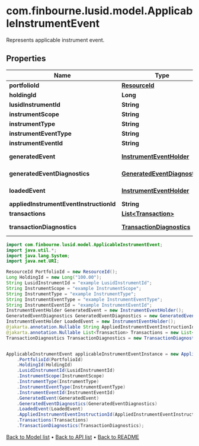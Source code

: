 # com.finbourne.lusid.model.ApplicableInstrumentEvent
Represents applicable instrument event.

## Properties

Name | Type | Description | Notes
------------ | ------------- | ------------- | -------------
**portfolioId** | [**ResourceId**](ResourceId.md) |  | [default to ResourceId]
**holdingId** | **Long** |  | [default to Long]
**lusidInstrumentId** | **String** |  | [default to String]
**instrumentScope** | **String** |  | [default to String]
**instrumentType** | **String** |  | [default to String]
**instrumentEventType** | **String** |  | [default to String]
**instrumentEventId** | **String** |  | [default to String]
**generatedEvent** | [**InstrumentEventHolder**](InstrumentEventHolder.md) |  | [optional] [default to InstrumentEventHolder]
**generatedEventDiagnostics** | [**GeneratedEventDiagnostics**](GeneratedEventDiagnostics.md) |  | [optional] [default to GeneratedEventDiagnostics]
**loadedEvent** | [**InstrumentEventHolder**](InstrumentEventHolder.md) |  | [optional] [default to InstrumentEventHolder]
**appliedInstrumentEventInstructionId** | **String** |  | [optional] [default to String]
**transactions** | [**List&lt;Transaction&gt;**](Transaction.md) |  | [optional] [default to List<Transaction>]
**transactionDiagnostics** | [**TransactionDiagnostics**](TransactionDiagnostics.md) |  | [optional] [default to TransactionDiagnostics]

```java
import com.finbourne.lusid.model.ApplicableInstrumentEvent;
import java.util.*;
import java.lang.System;
import java.net.URI;

ResourceId PortfolioId = new ResourceId();
Long HoldingId = new Long("100.00");
String LusidInstrumentId = "example LusidInstrumentId";
String InstrumentScope = "example InstrumentScope";
String InstrumentType = "example InstrumentType";
String InstrumentEventType = "example InstrumentEventType";
String InstrumentEventId = "example InstrumentEventId";
InstrumentEventHolder GeneratedEvent = new InstrumentEventHolder();
GeneratedEventDiagnostics GeneratedEventDiagnostics = new GeneratedEventDiagnostics();
InstrumentEventHolder LoadedEvent = new InstrumentEventHolder();
@jakarta.annotation.Nullable String AppliedInstrumentEventInstructionId = "example AppliedInstrumentEventInstructionId";
@jakarta.annotation.Nullable List<Transaction> Transactions = new List<Transaction>();
TransactionDiagnostics TransactionDiagnostics = new TransactionDiagnostics();


ApplicableInstrumentEvent applicableInstrumentEventInstance = new ApplicableInstrumentEvent()
    .PortfolioId(PortfolioId)
    .HoldingId(HoldingId)
    .LusidInstrumentId(LusidInstrumentId)
    .InstrumentScope(InstrumentScope)
    .InstrumentType(InstrumentType)
    .InstrumentEventType(InstrumentEventType)
    .InstrumentEventId(InstrumentEventId)
    .GeneratedEvent(GeneratedEvent)
    .GeneratedEventDiagnostics(GeneratedEventDiagnostics)
    .LoadedEvent(LoadedEvent)
    .AppliedInstrumentEventInstructionId(AppliedInstrumentEventInstructionId)
    .Transactions(Transactions)
    .TransactionDiagnostics(TransactionDiagnostics);
```


[Back to Model list](../README.md#documentation-for-models) &#8226; [Back to API list](../README.md#documentation-for-api-endpoints) &#8226; [Back to README](../README.md)

